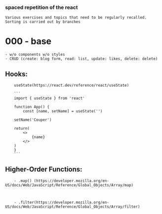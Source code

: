 ### spaced repetition of the react

    Various exercises and topics that need to be regularly recalled.
    Sorting is carried out by branches

# 000 - base
    - w/o components w/o styles
    - CRUD (create: blog form, read: list, update: likes, delete: delete)

## Hooks:
    
        useState(https://react.dev/reference/react/useState)

        ```
        import { useState } from 'react'

        function App() {
            const [name, setName] = useState('')

        setName('Couper') 

        return(
            <>
                {name}
            </>
        )    
        }
        ```

## Higher-Order Functions:
        - .map() (https://developer.mozilla.org/en-US/docs/Web/JavaScript/Reference/Global_Objects/Array/map)



        - .filter(https://developer.mozilla.org/en-US/docs/Web/JavaScript/Reference/Global_Objects/Array/filter)